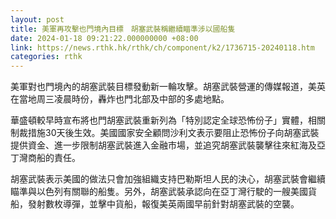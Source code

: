 ```yaml
---
layout: post
title: 美軍再攻擊也門境內目標　胡塞武裝稱繼續瞄準涉以國船隻
date: 2024-01-18 09:21:22.000000000 +08:00
link: https://news.rthk.hk/rthk/ch/component/k2/1736715-20240118.htm
categories: rthk
---
```


美軍對也門境內的胡塞武裝目標發動新一輪攻擊。胡塞武裝營運的傳媒報道，美英在當地周三凌晨時份，轟炸也門北部及中部的多處地點。

華盛頓較早時宣布將也門胡塞武裝重新列為「特別認定全球恐怖份子」實體，相關制裁措施30天後生效。美國國家安全顧問沙利文表示要阻止恐怖份子向胡塞武裝提供資金、進一步限制胡塞武裝進入金融市場，並追究胡塞武裝襲擊往來紅海及亞丁灣商船的責任。

胡塞武裝表示美國的做法只會加強組織支持巴勒斯坦人民的決心，胡塞武裝會繼續瞄準與以色列有關聯的船隻。另外，胡塞武裝承認向在亞丁灣行駛的一艘美國貨船，發射數枚導彈，並擊中貨船，報復美英兩國早前針對胡塞武裝的空襲。

